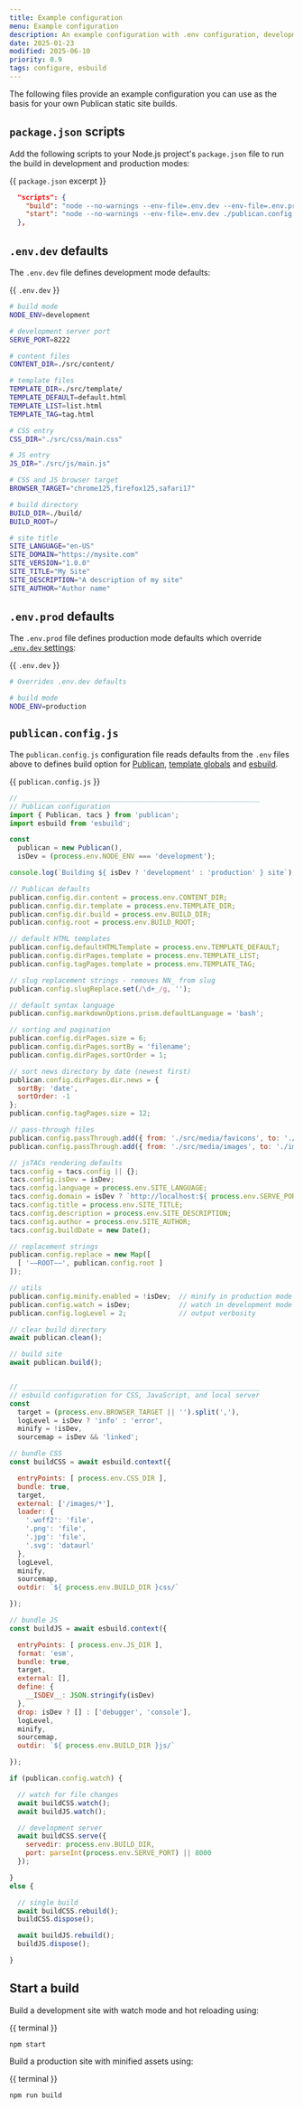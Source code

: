 ```yaml
---
title: Example configuration
menu: Example configuration
description: An example configuration with .env configuration, development mode, production mode, and esbuild integration.
date: 2025-01-23
modified: 2025-06-10
priority: 0.9
tags: configure, esbuild
---
```


The following files provide an example configuration you can use as the basis for your own Publican static site builds.


## `package.json` scripts

Add the following scripts to your Node.js project's `package.json` file to run the build in development and production modes:

{{ `package.json` excerpt }}
```json
  "scripts": {
    "build": "node --no-warnings --env-file=.env.dev --env-file=.env.prod ./publican.config.js",
    "start": "node --no-warnings --env-file=.env.dev ./publican.config.js"
  },
```


## `.env.dev` defaults

The `.env.dev` file defines development mode defaults:

{{ `.env.dev` }}
```bash
# build mode
NODE_ENV=development

# development server port
SERVE_PORT=8222

# content files
CONTENT_DIR=./src/content/

# template files
TEMPLATE_DIR=./src/template/
TEMPLATE_DEFAULT=default.html
TEMPLATE_LIST=list.html
TEMPLATE_TAG=tag.html

# CSS entry
CSS_DIR="./src/css/main.css"

# JS entry
JS_DIR="./src/js/main.js"

# CSS and JS browser target
BROWSER_TARGET="chrome125,firefox125,safari17"

# build directory
BUILD_DIR=./build/
BUILD_ROOT=/

# site title
SITE_LANGUAGE="en-US"
SITE_DOMAIN="https://mysite.com"
SITE_VERSION="1.0.0"
SITE_TITLE="My Site"
SITE_DESCRIPTION="A description of my site"
SITE_AUTHOR="Author name"
```


## `.env.prod` defaults

The `.env.prod` file defines production mode defaults which override [`.env.dev` settings](#envdev-defaults):

{{ `.env.dev` }}
```bash
# Overrides .env.dev defaults

# build mode
NODE_ENV=production
```


## `publican.config.js`

The `publican.config.js` configuration file reads defaults from the `.env` files above to defines build option for [Publican](--ROOT--docs/reference/publican-options/), [template globals](--ROOT--docs/reference/template-globals/#defining-global-properties) and [esbuild](--ROOT--docs/recipe/build/esbuild/).

{{ `publican.config.js` }}
```js
// ___________________________________________________________
// Publican configuration
import { Publican, tacs } from 'publican';
import esbuild from 'esbuild';

const
  publican = new Publican(),
  isDev = (process.env.NODE_ENV === 'development');

console.log(`Building ${ isDev ? 'development' : 'production' } site`);

// Publican defaults
publican.config.dir.content = process.env.CONTENT_DIR;
publican.config.dir.template = process.env.TEMPLATE_DIR;
publican.config.dir.build = process.env.BUILD_DIR;
publican.config.root = process.env.BUILD_ROOT;

// default HTML templates
publican.config.defaultHTMLTemplate = process.env.TEMPLATE_DEFAULT;
publican.config.dirPages.template = process.env.TEMPLATE_LIST;
publican.config.tagPages.template = process.env.TEMPLATE_TAG;

// slug replacement strings - removes NN_ from slug
publican.config.slugReplace.set(/\d+_/g, '');

// default syntax language
publican.config.markdownOptions.prism.defaultLanguage = 'bash';

// sorting and pagination
publican.config.dirPages.size = 6;
publican.config.dirPages.sortBy = 'filename';
publican.config.dirPages.sortOrder = 1;

// sort news directory by date (newest first)
publican.config.dirPages.dir.news = {
  sortBy: 'date',
  sortOrder: -1
};
publican.config.tagPages.size = 12;

// pass-through files
publican.config.passThrough.add({ from: './src/media/favicons', to: './' });
publican.config.passThrough.add({ from: './src/media/images', to: './images/' });

// jsTACs rendering defaults
tacs.config = tacs.config || {};
tacs.config.isDev = isDev;
tacs.config.language = process.env.SITE_LANGUAGE;
tacs.config.domain = isDev ? `http://localhost:${ process.env.SERVE_PORT || '8000' }` : process.env.SITE_DOMAIN;
tacs.config.title = process.env.SITE_TITLE;
tacs.config.description = process.env.SITE_DESCRIPTION;
tacs.config.author = process.env.SITE_AUTHOR;
tacs.config.buildDate = new Date();

// replacement strings
publican.config.replace = new Map([
  [ '−−ROOT−−', publican.config.root ]
]);

// utils
publican.config.minify.enabled = !isDev;  // minify in production mode
publican.config.watch = isDev;            // watch in development mode
publican.config.logLevel = 2;             // output verbosity

// clear build directory
await publican.clean();

// build site
await publican.build();


// ___________________________________________________________
// esbuild configuration for CSS, JavaScript, and local server
const
  target = (process.env.BROWSER_TARGET || '').split(','),
  logLevel = isDev ? 'info' : 'error',
  minify = !isDev,
  sourcemap = isDev && 'linked';

// bundle CSS
const buildCSS = await esbuild.context({

  entryPoints: [ process.env.CSS_DIR ],
  bundle: true,
  target,
  external: ['/images/*'],
  loader: {
    '.woff2': 'file',
    '.png': 'file',
    '.jpg': 'file',
    '.svg': 'dataurl'
  },
  logLevel,
  minify,
  sourcemap,
  outdir: `${ process.env.BUILD_DIR }css/`

});

// bundle JS
const buildJS = await esbuild.context({

  entryPoints: [ process.env.JS_DIR ],
  format: 'esm',
  bundle: true,
  target,
  external: [],
  define: {
    __ISDEV__: JSON.stringify(isDev)
  },
  drop: isDev ? [] : ['debugger', 'console'],
  logLevel,
  minify,
  sourcemap,
  outdir: `${ process.env.BUILD_DIR }js/`

});

if (publican.config.watch) {

  // watch for file changes
  await buildCSS.watch();
  await buildJS.watch();

  // development server
  await buildCSS.serve({
    servedir: process.env.BUILD_DIR,
    port: parseInt(process.env.SERVE_PORT) || 8000
  });

}
else {

  // single build
  await buildCSS.rebuild();
  buildCSS.dispose();

  await buildJS.rebuild();
  buildJS.dispose();

}
```


## Start a build

Build a development site with watch mode and hot reloading using:

{{ terminal }}
```
npm start
```

Build a production site with minified assets using:

{{ terminal }}
```
npm run build
```
